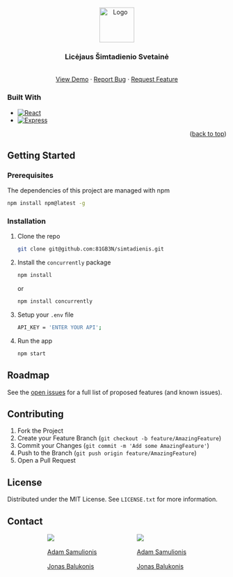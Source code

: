 <a name="readme-top"></a>

<!-- PROJECT LOGO -->
<br />
<div align="center">
  <a href="https://github.com/othneildrew/Best-README-Template">
    <img src="images/logo.png" alt="Logo" width="80" height="80">
  </a>

  <h3 align="center">Licėjaus Šimtadienio Svetainė</h3>

  <p align="center">
    <br />
    <a href="https://lic100.lt">View Demo</a>
    ·
    <a href="https://github.com/81GB3N/simtadienis/issues">Report Bug</a>
    ·
    <a href="https://github.com/81GB3N/simtadienis/issues">Request Feature</a>
  </p>
</div>


### Built With

* [![React][React.js]][React-url]
* [![Express][Express.js]][Express-url]


<p align="right">(<a href="#readme-top">back to top</a>)</p>



<!-- GETTING STARTED -->
## Getting Started


### Prerequisites

The dependencies of this project are managed with npm

  ```sh
  npm install npm@latest -g
  ```

### Installation

1. Clone the repo
   ```sh
   git clone git@github.com:81GB3N/simtadienis.git
   ```
2. Install the `concurrently` package
   ```sh
   npm install
   ```
   or
   ```sh
   npm install concurrently
   ```
3. Setup your `.env` file
   ```sh
   API_KEY = 'ENTER YOUR API';
   ```
4. Run the app
   ```sh
   npm start
   ```




<!-- ROADMAP -->
## Roadmap

See the [open issues](https://github.com/othneildrew/Best-README-Template/issues) for a full list of proposed features (and known issues).

<!-- CONTRIBUTING -->
## Contributing

1. Fork the Project
2. Create your Feature Branch (`git checkout -b feature/AmazingFeature`)
3. Commit your Changes (`git commit -m 'Add some AmazingFeature'`)
4. Push to the Branch (`git push origin feature/AmazingFeature`)
5. Open a Pull Request

<!-- LICENSE -->
## License

Distributed under the MIT License. See `LICENSE.txt` for more information.

<!-- CONTACT -->
## Contact


<div style='display:flex; justify-content: space-evenly'>
<div style='display:flex; flex-direction:column; gap: 1rem;'>
<img src="https://img.shields.io/badge/Facebook-1877F2?style=for-the-badge&logo=facebook&logoColor=white">
<a href="https://www.facebook.com/profile.php?id=100015847005996" target="_blank">Adam Samulionis</a>
<a href="https://www.facebook.com/jonas.balukonis" target="_blank">Jonas Balukonis</a>
<br>
</div>
<div style='display:flex; flex-direction:column; gap: 1rem;'>
<img src="https://img.shields.io/badge/LinkedIn-0077B5?style=for-the-badge&logo=linkedin&logoColor=white">
<a href="https://www.linkedin.com/in/adam-samulionis-90683a2b8/" target="_blank">Adam Samulionis</a>
<a href="https://www.linkedin.com/in/jonas-balukonis-0045832ab/" target="_blank">Jonas Balukonis</a>
</div>
</div>


<!-- MARKDOWN LINKS & IMAGES -->
<!-- https://www.markdownguide.org/basic-syntax/#reference-style-links -->
[React.js]: https://img.shields.io/badge/React-20232A?style=for-the-badge&logo=react&logoColor=61DAFB
[React-url]: https://reactjs.org/
[Express.js]: https://img.shields.io/badge/Express.js-404D59?style=for-the-badge
[Express-url]: https://expressjs.com/
[Facebook]: https://img.shields.io/badge/Facebook-1877F2?style=for-the-badge&logo=facebook&logoColor=white
[LinkedIn]: https://img.shields.io/badge/LinkedIn-0077B5?style=for-the-badge&logo=linkedin&logoColor=white
